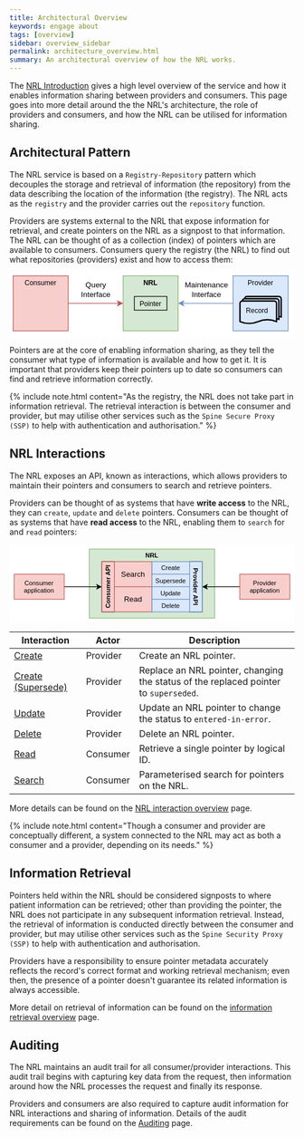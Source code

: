 ```yaml
---
title: Architectural Overview
keywords: engage about
tags: [overview]
sidebar: overview_sidebar
permalink: architecture_overview.html
summary: An architectural overview of how the NRL works.
---
```


The [NRL Introduction](index.html) gives a high level overview of the service and how it enables information sharing between providers and consumers. This page goes into more detail around the the NRL's architecture, the role of providers and consumers, and how the NRL can be utilised for information sharing.

## Architectural Pattern

The NRL service is based on a `Registry-Repository` pattern which decouples the storage and retrieval of information (the repository) from the data describing the location of the information (the registry). The NRL acts as the `registry` and the provider carries out the `repository` function.

Providers are systems external to the NRL that expose information for retrieval, and create pointers on the NRL as a signpost to that information. The NRL can be thought of as a collection (index) of pointers which are available to consumers. Consumers query the registry (the NRL) to find out what repositories (providers) exist and how to access them:

<div align="center">
  <svg xmlns="http://www.w3.org/2000/svg" xmlns:xlink="http://www.w3.org/1999/xlink" version="1.1" width="622px" height="142px" viewBox="-0.5 -0.5 622 142" style="background-color: rgb(255, 255, 255);"><defs/><g><path d="M 127.5 67.5 L 237.95 67.5" fill="none" stroke="#b85450" stroke-width="1.5" stroke-miterlimit="10" pointer-events="stroke"/><path d="M 245.82 67.5 L 235.32 72.75 L 237.95 67.5 L 235.32 62.25 Z" fill="#b85450" stroke="#b85450" stroke-width="1.5" stroke-miterlimit="10" pointer-events="all"/><g transform="translate(-0.5 -0.5)scale(1.5)"><switch><foreignObject style="overflow: visible; text-align: left;" pointer-events="none" width="100%" height="100%" requiredFeatures="http://www.w3.org/TR/SVG11/feature#Extensibility"><div xmlns="http://www.w3.org/1999/xhtml" style="display: flex; align-items: unsafe center; justify-content: unsafe center; width: 1px; height: 1px; padding-top: 25px; margin-left: 125px;"><div style="box-sizing: border-box; font-size: 0; text-align: center; "><div style="display: inline-block; font-size: 11px; font-family: Helvetica; color: #000000; line-height: 1.2; pointer-events: all; background-color: #ffffff; white-space: nowrap; ">Query<br />Interface</div></div></div></foreignObject><text x="125" y="29" fill="#000000" font-family="Helvetica" font-size="11px" text-anchor="middle">Query...</text></switch></g><rect x="7.5" y="7.5" width="120" height="120" fill="#f8cecc" stroke="#b85450" stroke-width="1.5" pointer-events="all"/><path d="M 487.5 67.5 L 377.05 67.5" fill="none" stroke="#6c8ebf" stroke-width="1.5" stroke-miterlimit="10" pointer-events="stroke"/><path d="M 369.18 67.5 L 379.68 62.25 L 377.05 67.5 L 379.68 72.75 Z" fill="#6c8ebf" stroke="#6c8ebf" stroke-width="1.5" stroke-miterlimit="10" pointer-events="all"/><g transform="translate(-0.5 -0.5)scale(1.5)"><switch><foreignObject style="overflow: visible; text-align: left;" pointer-events="none" width="100%" height="100%" requiredFeatures="http://www.w3.org/TR/SVG11/feature#Extensibility"><div xmlns="http://www.w3.org/1999/xhtml" style="display: flex; align-items: unsafe center; justify-content: unsafe center; width: 1px; height: 1px; padding-top: 25px; margin-left: 286px;"><div style="box-sizing: border-box; font-size: 0; text-align: center; "><div style="display: inline-block; font-size: 11px; font-family: Helvetica; color: #000000; line-height: 1.2; pointer-events: all; background-color: #ffffff; white-space: nowrap; ">Maintenance<br />Interface</div></div></div></foreignObject><text x="286" y="29" fill="#000000" font-family="Helvetica" font-size="11px" text-anchor="middle">Maintenance...</text></switch></g><rect x="487.5" y="7.5" width="120" height="120" fill="#dae8fc" stroke="#6c8ebf" stroke-width="1.5" pointer-events="all"/><rect x="247.5" y="7.5" width="120" height="120" fill="#d5e8d4" stroke="#82b366" stroke-width="1.5" pointer-events="all"/><rect x="271.88" y="52.5" width="71.25" height="30" fill="#d5e8d4" stroke="#000000" stroke-width="1.5" pointer-events="all"/><path d="M 512.73 57.48 C 512.73 56.16 513.27 54.89 514.23 53.96 C 515.18 53.02 516.48 52.5 517.84 52.5 L 587.39 52.5 C 588.74 52.5 590.04 53.02 591 53.96 C 591.96 54.89 592.5 56.16 592.5 57.48 L 592.5 97.29 C 579.75 92.04 565.36 92.04 552.61 97.29 C 539.87 102.55 525.47 102.55 512.73 97.29 Z" fill="#dae8fc" stroke="#000000" stroke-width="3" stroke-miterlimit="10" pointer-events="all"/><path d="M 507.61 62.45 C 507.61 59.7 509.9 57.48 512.73 57.48 L 582.27 57.48 C 585.1 57.48 587.39 59.7 587.39 62.45 L 587.39 102.27 C 574.64 97.01 560.25 97.01 547.5 102.27 C 534.75 107.52 520.36 107.52 507.61 102.27 Z" fill="#dae8fc" stroke="#000000" stroke-width="3" stroke-miterlimit="10" pointer-events="all"/><path d="M 502.5 67.43 C 502.5 66.11 503.04 64.84 504 63.91 C 504.96 62.98 506.26 62.45 507.61 62.45 L 577.16 62.45 C 578.52 62.45 579.82 62.98 580.77 63.91 C 581.73 64.84 582.27 66.11 582.27 67.43 L 582.27 107.24 C 569.53 101.99 555.13 101.99 542.39 107.24 C 529.64 112.5 515.25 112.5 502.5 107.24 Z" fill="#dae8fc" stroke="#000000" stroke-width="3" stroke-miterlimit="10" pointer-events="all"/><rect x="7.5" y="7.5" width="120" height="30" fill="none" stroke="none" pointer-events="all"/><g transform="translate(-0.5 -0.5)scale(1.5)"><switch><foreignObject style="overflow: visible; text-align: left;" pointer-events="none" width="100%" height="100%" requiredFeatures="http://www.w3.org/TR/SVG11/feature#Extensibility"><div xmlns="http://www.w3.org/1999/xhtml" style="display: flex; align-items: unsafe center; justify-content: unsafe center; width: 78px; height: 1px; padding-top: 15px; margin-left: 6px;"><div style="box-sizing: border-box; font-size: 0; text-align: center; "><div style="display: inline-block; font-size: 10px; font-family: Helvetica; color: #000000; line-height: 1.2; pointer-events: all; white-space: normal; word-wrap: normal; ">Consumer</div></div></div></foreignObject><text x="45" y="18" fill="#000000" font-family="Helvetica" font-size="10px" text-anchor="middle">Consumer</text></switch></g><rect x="487.5" y="7.5" width="120" height="30" fill="none" stroke="none" pointer-events="all"/><g transform="translate(-0.5 -0.5)scale(1.5)"><switch><foreignObject style="overflow: visible; text-align: left;" pointer-events="none" width="100%" height="100%" requiredFeatures="http://www.w3.org/TR/SVG11/feature#Extensibility"><div xmlns="http://www.w3.org/1999/xhtml" style="display: flex; align-items: unsafe center; justify-content: unsafe center; width: 78px; height: 1px; padding-top: 15px; margin-left: 326px;"><div style="box-sizing: border-box; font-size: 0; text-align: center; "><div style="display: inline-block; font-size: 10px; font-family: Helvetica; color: #000000; line-height: 1.2; pointer-events: all; white-space: normal; word-wrap: normal; ">Provider</div></div></div></foreignObject><text x="365" y="18" fill="#000000" font-family="Helvetica" font-size="10px" text-anchor="middle">Provider</text></switch></g><rect x="247.5" y="7.5" width="120" height="30" fill="none" stroke="none" pointer-events="all"/><g transform="translate(-0.5 -0.5)scale(1.5)"><switch><foreignObject style="overflow: visible; text-align: left;" pointer-events="none" width="100%" height="100%" requiredFeatures="http://www.w3.org/TR/SVG11/feature#Extensibility"><div xmlns="http://www.w3.org/1999/xhtml" style="display: flex; align-items: unsafe center; justify-content: unsafe center; width: 78px; height: 1px; padding-top: 15px; margin-left: 166px;"><div style="box-sizing: border-box; font-size: 0; text-align: center; "><div style="display: inline-block; font-size: 10px; font-family: Helvetica; color: #000000; line-height: 1.2; pointer-events: all; white-space: normal; word-wrap: normal; "><b>NRL</b></div></div></div></foreignObject><text x="205" y="18" fill="#000000" font-family="Helvetica" font-size="10px" text-anchor="middle">NRL</text></switch></g><rect x="262.5" y="52.5" width="90" height="30" fill="none" stroke="none" pointer-events="all"/><g transform="translate(-0.5 -0.5)scale(1.5)"><switch><foreignObject style="overflow: visible; text-align: left;" pointer-events="none" width="100%" height="100%" requiredFeatures="http://www.w3.org/TR/SVG11/feature#Extensibility"><div xmlns="http://www.w3.org/1999/xhtml" style="display: flex; align-items: unsafe center; justify-content: unsafe center; width: 58px; height: 1px; padding-top: 45px; margin-left: 176px;"><div style="box-sizing: border-box; font-size: 0; text-align: center; "><div style="display: inline-block; font-size: 10px; font-family: Helvetica; color: #000000; line-height: 1.2; pointer-events: all; white-space: normal; word-wrap: normal; ">Pointer</div></div></div></foreignObject><text x="205" y="48" fill="#000000" font-family="Helvetica" font-size="10px" text-anchor="middle">Pointer</text></switch></g><rect x="502.5" y="67.5" width="75" height="30" fill="none" stroke="none" pointer-events="all"/><g transform="translate(-0.5 -0.5)scale(1.5)"><switch><foreignObject style="overflow: visible; text-align: left;" pointer-events="none" width="100%" height="100%" requiredFeatures="http://www.w3.org/TR/SVG11/feature#Extensibility"><div xmlns="http://www.w3.org/1999/xhtml" style="display: flex; align-items: unsafe center; justify-content: unsafe center; width: 48px; height: 1px; padding-top: 55px; margin-left: 336px;"><div style="box-sizing: border-box; font-size: 0; text-align: center; "><div style="display: inline-block; font-size: 10px; font-family: Helvetica; color: #000000; line-height: 1.2; pointer-events: all; white-space: normal; word-wrap: normal; ">Record</div></div></div></foreignObject><text x="360" y="58" fill="#000000" font-family="Helvetica" font-size="10px" text-anchor="middle">Record</text></switch></g></g><switch><g requiredFeatures="http://www.w3.org/TR/SVG11/feature#Extensibility"/><a transform="translate(0,-5)" xlink:href="https://desk.draw.io/support/solutions/articles/16000042487" target="_blank"><text text-anchor="middle" font-size="10px" x="50%" y="100%">Viewer does not support full SVG 1.1</text></a></switch></svg>
</div>

Pointers are at the core of enabling information sharing, as they tell the consumer what type of information is available and how to get it. It is important that providers keep their pointers up to date so consumers can find and retrieve information correctly.

{% include note.html content="As the registry, the NRL does not take part in information retrieval. The retrieval interaction is between the consumer and provider, but may utilise other services such as the `Spine Secure Proxy (SSP)` to help with authentication and authorisation." %}

## NRL Interactions

The NRL exposes an API, known as interactions, which allows providers to maintain their pointers and consumers to search and retrieve pointers.

Providers can be thought of as systems that have **write access** to the NRL, they can `create`, `update` and `delete` pointers. Consumers can be thought of as systems that have **read access** to the NRL, enabling them to `search` for and `read` pointers:

<div align="center">
  <svg xmlns="http://www.w3.org/2000/svg" xmlns:xlink="http://www.w3.org/1999/xlink" version="1.1" width="682px" height="187px" viewBox="-0.5 -0.5 682 187" style="background-color: rgb(255, 255, 255);"><defs/><g><rect x="190.5" y="10.5" width="300" height="165" fill="#d5e8d4" stroke="#82b366" stroke-width="1.5" pointer-events="all"/><g transform="translate(-0.5 -0.5)scale(1.5)"><switch><foreignObject style="overflow: visible; text-align: left;" pointer-events="none" width="100%" height="100%" requiredFeatures="http://www.w3.org/TR/SVG11/feature#Extensibility"><div xmlns="http://www.w3.org/1999/xhtml" style="display: flex; align-items: unsafe center; justify-content: unsafe center; width: 198px; height: 1px; padding-top: 62px; margin-left: 128px;"><div style="box-sizing: border-box; font-size: 0; text-align: center; "><div style="display: inline-block; font-size: 12px; font-family: Helvetica; color: #000000; line-height: 1.2; pointer-events: all; white-space: normal; word-wrap: normal; "><b style="line-height: 120%"><br /></b></div></div></div></foreignObject><text x="227" y="66" fill="#000000" font-family="Helvetica" font-size="12px" text-anchor="middle"></text></switch></g><rect x="220.5" y="40.5" width="30" height="120" fill="#ffffff" stroke="#000000" stroke-width="1.5" pointer-events="all"/><rect x="250.5" y="40.5" width="90" height="60" fill="#f8cecc" stroke="#b85450" stroke-width="1.5" pointer-events="all"/><g transform="translate(-0.5 -0.5)scale(1.5)"><switch><foreignObject style="overflow: visible; text-align: left;" pointer-events="none" width="100%" height="100%" requiredFeatures="http://www.w3.org/TR/SVG11/feature#Extensibility"><div xmlns="http://www.w3.org/1999/xhtml" style="display: flex; align-items: unsafe center; justify-content: unsafe center; width: 58px; height: 1px; padding-top: 47px; margin-left: 168px;"><div style="box-sizing: border-box; font-size: 0; text-align: center; "><div style="display: inline-block; font-size: 12px; font-family: Helvetica; color: #000000; line-height: 1.2; pointer-events: all; white-space: normal; word-wrap: normal; ">Search</div></div></div></foreignObject><text x="197" y="51" fill="#000000" font-family="Helvetica" font-size="12px" text-anchor="middle">Search</text></switch></g><rect x="175.5" y="85.5" width="120" height="30" fill="#f8cecc" stroke="#b85450" stroke-width="1.5" transform="rotate(-90,235.5,100.5)" pointer-events="all"/><g transform="translate(-0.5 -0.5)scale(1.5)rotate(-90 157 67)"><switch><foreignObject style="overflow: visible; text-align: left;" pointer-events="none" width="100%" height="100%" requiredFeatures="http://www.w3.org/TR/SVG11/feature#Extensibility"><div xmlns="http://www.w3.org/1999/xhtml" style="display: flex; align-items: unsafe center; justify-content: unsafe center; width: 78px; height: 1px; padding-top: 67px; margin-left: 118px;"><div style="box-sizing: border-box; font-size: 0; text-align: center; "><div style="display: inline-block; font-size: 10px; font-family: Helvetica; color: #000000; line-height: 1.2; pointer-events: all; font-weight: bold; white-space: normal; word-wrap: normal; ">Consumer API</div></div></div></foreignObject><text x="157" y="70" fill="#000000" font-family="Helvetica" font-size="10px" text-anchor="middle" font-weight="bold">Consumer API</text></switch></g><rect x="430.5" y="40.5" width="30" height="120" fill="#ffffff" stroke="#000000" stroke-width="1.5" pointer-events="all"/><rect x="385.5" y="85.5" width="120" height="30" fill="#dae8fc" stroke="#6c8ebf" stroke-width="1.5" transform="rotate(90,445.5,100.5)" pointer-events="all"/><g transform="translate(-0.5 -0.5)scale(1.5)rotate(90 297 67)"><switch><foreignObject style="overflow: visible; text-align: left;" pointer-events="none" width="100%" height="100%" requiredFeatures="http://www.w3.org/TR/SVG11/feature#Extensibility"><div xmlns="http://www.w3.org/1999/xhtml" style="display: flex; align-items: unsafe center; justify-content: unsafe center; width: 78px; height: 1px; padding-top: 67px; margin-left: 258px;"><div style="box-sizing: border-box; font-size: 0; text-align: center; "><div style="display: inline-block; font-size: 10px; font-family: Helvetica; color: #000000; line-height: 1.2; pointer-events: all; font-weight: bold; white-space: normal; word-wrap: normal; ">Provider API</div></div></div></foreignObject><text x="297" y="70" fill="#000000" font-family="Helvetica" font-size="10px" text-anchor="middle" font-weight="bold">Provider API</text></switch></g><rect x="250.5" y="100.5" width="90" height="60" fill="#f8cecc" stroke="#b85450" stroke-width="1.5" pointer-events="all"/><g transform="translate(-0.5 -0.5)scale(1.5)"><switch><foreignObject style="overflow: visible; text-align: left;" pointer-events="none" width="100%" height="100%" requiredFeatures="http://www.w3.org/TR/SVG11/feature#Extensibility"><div xmlns="http://www.w3.org/1999/xhtml" style="display: flex; align-items: unsafe center; justify-content: unsafe center; width: 58px; height: 1px; padding-top: 87px; margin-left: 168px;"><div style="box-sizing: border-box; font-size: 0; text-align: center; "><div style="display: inline-block; font-size: 12px; font-family: Helvetica; color: #000000; line-height: 1.2; pointer-events: all; white-space: normal; word-wrap: normal; ">Read</div></div></div></foreignObject><text x="197" y="91" fill="#000000" font-family="Helvetica" font-size="12px" text-anchor="middle">Read</text></switch></g><rect x="340.5" y="40.5" width="90" height="30" fill="#dae8fc" stroke="#6c8ebf" stroke-width="1.5" pointer-events="all"/><g transform="translate(-0.5 -0.5)scale(1.5)"><switch><foreignObject style="overflow: visible; text-align: left;" pointer-events="none" width="100%" height="100%" requiredFeatures="http://www.w3.org/TR/SVG11/feature#Extensibility"><div xmlns="http://www.w3.org/1999/xhtml" style="display: flex; align-items: unsafe center; justify-content: unsafe center; width: 58px; height: 1px; padding-top: 37px; margin-left: 228px;"><div style="box-sizing: border-box; font-size: 0; text-align: center; "><div style="display: inline-block; font-size: 10px; font-family: Helvetica; color: #000000; line-height: 1.2; pointer-events: all; white-space: normal; word-wrap: normal; ">Create</div></div></div></foreignObject><text x="257" y="40" fill="#000000" font-family="Helvetica" font-size="10px" text-anchor="middle">Create</text></switch></g><rect x="340.5" y="70.5" width="90" height="30" fill="#dae8fc" stroke="#6c8ebf" stroke-width="1.5" pointer-events="all"/><g transform="translate(-0.5 -0.5)scale(1.5)"><switch><foreignObject style="overflow: visible; text-align: left;" pointer-events="none" width="100%" height="100%" requiredFeatures="http://www.w3.org/TR/SVG11/feature#Extensibility"><div xmlns="http://www.w3.org/1999/xhtml" style="display: flex; align-items: unsafe center; justify-content: unsafe center; width: 58px; height: 1px; padding-top: 57px; margin-left: 228px;"><div style="box-sizing: border-box; font-size: 0; text-align: center; "><div style="display: inline-block; font-size: 10px; font-family: Helvetica; color: #000000; line-height: 1.2; pointer-events: all; white-space: normal; word-wrap: normal; ">Supersede</div></div></div></foreignObject><text x="257" y="60" fill="#000000" font-family="Helvetica" font-size="10px" text-anchor="middle">Supersede</text></switch></g><rect x="340.5" y="100.5" width="90" height="30" fill="#dae8fc" stroke="#6c8ebf" stroke-width="1.5" pointer-events="all"/><g transform="translate(-0.5 -0.5)scale(1.5)"><switch><foreignObject style="overflow: visible; text-align: left;" pointer-events="none" width="100%" height="100%" requiredFeatures="http://www.w3.org/TR/SVG11/feature#Extensibility"><div xmlns="http://www.w3.org/1999/xhtml" style="display: flex; align-items: unsafe center; justify-content: unsafe center; width: 58px; height: 1px; padding-top: 77px; margin-left: 228px;"><div style="box-sizing: border-box; font-size: 0; text-align: center; "><div style="display: inline-block; font-size: 10px; font-family: Helvetica; color: #000000; line-height: 1.2; pointer-events: all; white-space: normal; word-wrap: normal; ">Update</div></div></div></foreignObject><text x="257" y="80" fill="#000000" font-family="Helvetica" font-size="10px" text-anchor="middle">Update</text></switch></g><rect x="340.5" y="130.5" width="90" height="30" fill="#dae8fc" stroke="#6c8ebf" stroke-width="1.5" pointer-events="all"/><g transform="translate(-0.5 -0.5)scale(1.5)"><switch><foreignObject style="overflow: visible; text-align: left;" pointer-events="none" width="100%" height="100%" requiredFeatures="http://www.w3.org/TR/SVG11/feature#Extensibility"><div xmlns="http://www.w3.org/1999/xhtml" style="display: flex; align-items: unsafe center; justify-content: unsafe center; width: 58px; height: 1px; padding-top: 97px; margin-left: 228px;"><div style="box-sizing: border-box; font-size: 0; text-align: center; "><div style="display: inline-block; font-size: 10px; font-family: Helvetica; color: #000000; line-height: 1.2; pointer-events: all; white-space: normal; word-wrap: normal; ">Delete</div></div></div></foreignObject><text x="257" y="100" fill="#000000" font-family="Helvetica" font-size="10px" text-anchor="middle">Delete</text></switch></g><path d="M 130.5 100.5 L 210.95 100.5" fill="none" stroke="#000000" stroke-width="1.5" stroke-miterlimit="10" pointer-events="stroke"/><path d="M 218.82 100.5 L 208.32 105.75 L 210.95 100.5 L 208.32 95.25 Z" fill="#000000" stroke="#000000" stroke-width="1.5" stroke-miterlimit="10" pointer-events="all"/><rect x="10.5" y="70.5" width="120" height="60" fill="#f8cecc" stroke="#b85450" stroke-width="1.5" pointer-events="all"/><g transform="translate(-0.5 -0.5)scale(1.5)"><switch><foreignObject style="overflow: visible; text-align: left;" pointer-events="none" width="100%" height="100%" requiredFeatures="http://www.w3.org/TR/SVG11/feature#Extensibility"><div xmlns="http://www.w3.org/1999/xhtml" style="display: flex; align-items: unsafe center; justify-content: unsafe center; width: 78px; height: 1px; padding-top: 67px; margin-left: 8px;"><div style="box-sizing: border-box; font-size: 0; text-align: center; "><div style="display: inline-block; font-size: 10px; font-family: Helvetica; color: #000000; line-height: 1.2; pointer-events: all; white-space: normal; word-wrap: normal; ">Consumer application</div></div></div></foreignObject><text x="47" y="70" fill="#000000" font-family="Helvetica" font-size="10px" text-anchor="middle">Consumer applica...</text></switch></g><path d="M 550.5 100.5 L 470.05 100.5" fill="none" stroke="#000000" stroke-width="1.5" stroke-miterlimit="10" pointer-events="stroke"/><path d="M 462.18 100.5 L 472.68 95.25 L 470.05 100.5 L 472.68 105.75 Z" fill="#000000" stroke="#000000" stroke-width="1.5" stroke-miterlimit="10" pointer-events="all"/><rect x="550.5" y="70.5" width="120" height="60" fill="#f8cecc" stroke="#b85450" stroke-width="1.5" pointer-events="all"/><g transform="translate(-0.5 -0.5)scale(1.5)"><switch><foreignObject style="overflow: visible; text-align: left;" pointer-events="none" width="100%" height="100%" requiredFeatures="http://www.w3.org/TR/SVG11/feature#Extensibility"><div xmlns="http://www.w3.org/1999/xhtml" style="display: flex; align-items: unsafe center; justify-content: unsafe center; width: 78px; height: 1px; padding-top: 67px; margin-left: 368px;"><div style="box-sizing: border-box; font-size: 0; text-align: center; "><div style="display: inline-block; font-size: 10px; font-family: Helvetica; color: #000000; line-height: 1.2; pointer-events: all; white-space: normal; word-wrap: normal; ">Provider application</div></div></div></foreignObject><text x="407" y="70" fill="#000000" font-family="Helvetica" font-size="10px" text-anchor="middle">Provider applica...</text></switch></g><rect x="310.5" y="10.5" width="60" height="30" fill="none" stroke="none" pointer-events="all"/><g transform="translate(-0.5 -0.5)scale(1.5)"><switch><foreignObject style="overflow: visible; text-align: left;" pointer-events="none" width="100%" height="100%" requiredFeatures="http://www.w3.org/TR/SVG11/feature#Extensibility"><div xmlns="http://www.w3.org/1999/xhtml" style="display: flex; align-items: unsafe center; justify-content: unsafe center; width: 38px; height: 1px; padding-top: 17px; margin-left: 208px;"><div style="box-sizing: border-box; font-size: 0; text-align: center; "><div style="display: inline-block; font-size: 10px; font-family: Helvetica; color: #000000; line-height: 1.2; pointer-events: all; white-space: normal; word-wrap: normal; "><b>NRL</b></div></div></div></foreignObject><text x="227" y="20" fill="#000000" font-family="Helvetica" font-size="10px" text-anchor="middle">NRL</text></switch></g></g><switch><g requiredFeatures="http://www.w3.org/TR/SVG11/feature#Extensibility"/><a transform="translate(0,-5)" xlink:href="https://desk.draw.io/support/solutions/articles/16000042487" target="_blank"><text text-anchor="middle" font-size="10px" x="50%" y="100%">Viewer does not support full SVG 1.1</text></a></switch></svg>
</div>

|Interaction|Actor|Description|
|-----------|-----|-----------|
|[Create](api_interaction_create.html)|Provider|Create an NRL pointer.|
|[Create (Supersede)](api_interaction_supersede.html)|Provider|Replace an NRL pointer, changing the status of the replaced pointer to `superseded`.|
|[Update](api_interaction_update.html)|Provider|Update an NRL pointer to change the status to `entered-in-error`.|
|[Delete](api_interaction_delete.html)|Provider|Delete an NRL pointer.|
|[Read](api_interaction_read.html)|Consumer|Retrieve a single pointer by logical ID.|
|[Search](api_interaction_search.html)|Consumer|Parameterised search for pointers on the NRL.|

More details can be found on the [NRL interaction overview](nrl_interaction_overview.html#nrl-interactions) page.

{% include note.html content="Though a consumer and provider are conceptually different, a system connected to the NRL may act as both a consumer and a provider, depending on its needs." %}

## Information Retrieval

Pointers held within the NRL should be considered signposts to where patient information can be retrieved; other than providing the pointer, the NRL does not participate in any subsequent information retrieval. Instead, the retrieval of information is conducted directly between the consumer and provider, but may utilise other services such as the `Spine Security Proxy (SSP)` to help with authentication and authorisation.

Providers have a responsibility to ensure pointer metadata accurately reflects the record's correct format and working retrieval mechanism; even then, the presence of a pointer doesn't guarantee its related information is always accessible.

More detail on retrieval of information can be found on the [information retrieval overview](information_retrieval_overview.html) page.

## Auditing

The NRL maintains an audit trail for all consumer/provider interactions. This audit trail begins with capturing key data from the request, then information around how the NRL processes the request and finally its response.

Providers and consumers are also required to capture audit information for NRL interactions and sharing of information. Details of the audit requirements can be found on the [Auditing](guidance_auditing.html) page.
